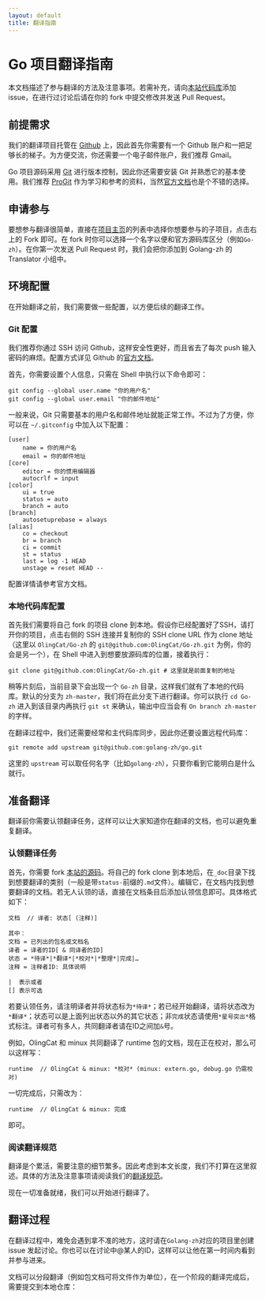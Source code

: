 ```yaml
---
layout: default
title: 翻译指南
---
```


# Go 项目翻译指南
本文档描述了参与翻译的方法及注意事项。若需补充，请向[本站代码库](https://github.com/golang-zh/golang-zh.github.io)添加 issue，在进行过讨论后请在你的 fork 中提交修改并发送 Pull Request。

## 前提需求
我们的翻译项目托管在 [Github](https://github.com/) 上，因此首先你需要有一个 Github 账户和一把足够长的梯子。为方便交流，你还需要一个电子邮件账户，我们推荐 Gmail。

Go 项目源码采用 [Git](http://git-scm.com/) 进行版本控制，因此你还需要安装 Git 并熟悉它的基本使用。我们推荐 [ProGit](http://git-scm.com/book/zh) 作为学习和参考的资料，当然[官方文档](http://git-scm.com/doc)也是个不错的选择。

## 申请参与
要想参与翻译很简单，直接在[项目主页](https://github.com/golang-zh)的列表中选择你想要参与的子项目，点击右上的 Fork 即可。在 fork 时你可以选择一个名字以便和官方源码库区分（例如`Go-zh`）。在你第一次发送 Pull Request 时，我们会把你添加到 Golang-zh 的 Translator 小组中。

## 环境配置
在开始翻译之前，我们需要做一些配置，以方便后续的翻译工作。

### Git 配置
我们推荐你通过 SSH 访问 Github，这样安全性更好，而且省去了每次 push 输入密码的麻烦。配置方式详见 Github 的[官方文档](https://help.github.com/articles/generating-ssh-keys)。

首先，你需要设置个人信息，只需在 Shell 中执行以下命令即可：

    git config --global user.name "你的用户名"
    git config --global user.email "你的邮件地址"

一般来说，Git 只需要基本的用户名和邮件地址就能正常工作。不过为了方便，你可以在 `~/.gitconfig` 中加入以下配置：

```
[user]
	name = 你的用户名
	email = 你的邮件地址
[core]
	editor = 你的惯用编辑器
	autocrlf = input
[color]
	ui = true
	status = auto
	branch = auto
[branch]
	autosetuprebase = always
[alias]
	co = checkout
	br = branch
	ci = commit
	st = status
	last = log -1 HEAD
	unstage = reset HEAD --
```

配置详情请参考官方文档。

### 本地代码库配置
首先我们需要将自己 fork 的项目 clone 到本地。假设你已经配置好了SSH，请打开你的项目，点击右侧的 SSH 连接并复制你的 SSH clone URL 作为 clone 地址（这里以 `OlingCat/Go-zh` 的 `git@github.com:OlingCat/Go-zh.git` 为例，你的会是另一个），在 Shell 中进入到想要放源码库的位置，接着执行：

    git clone git@github.com:OlingCat/Go-zh.git # 这里就是前面复制的地址

稍等片刻后，当前目录下会出现一个 `Go-zh` 目录，这样我们就有了本地的代码库。默认的分支为 `zh-master`，我们将在此分支下进行翻译。你可以执行 `cd Go-zh` 进入到该目录内再执行 `git st` 来确认，输出中应当会有 `On branch zh-master` 的字样。

在翻译过程中，我们还需要经常和主代码库同步，因此你还要设置远程代码库：

    git remote add upstream git@github.com:golang-zh/go.git

这里的 `upstream` 可以取任何名字（比如`golang-zh`），只要你看到它能明白是什么就行。

## 准备翻译
翻译前你需要认领翻译任务，这样可以让大家知道你在翻译的文档，也可以避免重复翻译。

### 认领翻译任务
首先，你需要 fork [本站的源码](https://github.com/golang-zh/golang-zh.github.io)。将自己的 fork clone 到本地后，在`_doc`目录下找到想要翻译的类别（一般是带`status-`前缀的`.md`文件）。编辑它，在文档内找到想要翻译的文档。若无人认领的话，直接在文档条目后添加认领信息即可。具体格式如下：

```
文档  // 译者: 状态[ (注释)]

其中：
文档 = 已列出的包名或文档名
译者 = 译者的ID[ & 同译者的ID]
状态 = *待译*|*翻译*|*校对*|*整理*|完成|…
注释 = 注释者ID: 具体说明

|  表示或者
[] 表示可选
```
若要认领任务，请注明译者并将状态标为`*待译*`；若已经开始翻译，请将状态改为`*翻译*`；状态可以是上面列出状态以外的其它状态；非`完成`状态请使用`*星号突出*`格式标注。译者可有多人，共同翻译者请在ID之间加`&`号。

例如，OlingCat 和 minux 共同翻译了 runtime 包的文档，现在正在校对，那么可以这样写：

```
runtime  // OlingCat & minux: *校对* (minux: extern.go, debug.go 仍需校对)
```

一切完成后，只需改为：

```
runtime  // OlingCat & minux: 完成
```

即可。

### 阅读翻译规范
翻译是个累活，需要注意的细节繁多。因此考虑到本文长度，我们不打算在这里叙述。具体的方法及注意事项请阅读我们的[翻译规范](./trans-spec.html)。

现在一切准备就绪，我们可以开始进行翻译了。

## 翻译过程
在翻译过程中，难免会遇到拿不准的地方，这时请在`Golang-zh`对应的项目里创建 issue 发起讨论。你也可以在讨论中@某人的ID，这样可以让他在第一时间内看到并参与进来。

文档可以分段翻译（例如包文档可将文件作为单位），在一个阶段的翻译完成后，需要提交到本地仓库：
